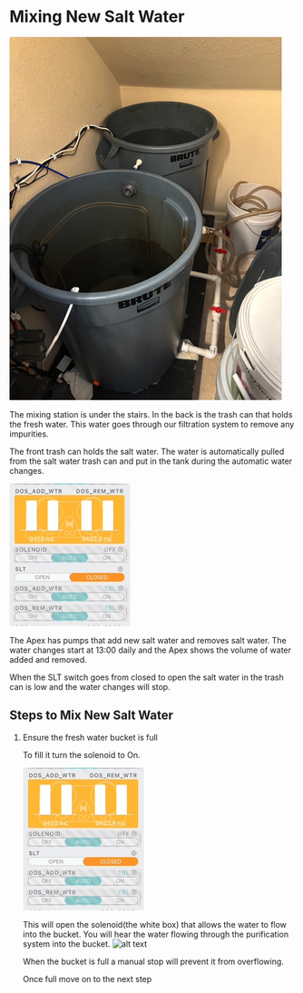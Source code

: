 # Mixing New Salt Water

![alt text](image-9.png)

The mixing station is under the stairs. In the back is the trash can that holds the fresh water. This water goes through our filtration system to remove any impurities.

The front trash can holds the salt water.  The water is automatically pulled from the salt water trash can and put in the tank during the automatic water changes.



![alt text](image-7.png)

The Apex has pumps that add new salt water and removes salt water.  The water changes start at 13:00 daily and the Apex shows the volume of water added and removed.


When the SLT switch goes from closed to open the salt water in the trash can is low and the water changes will stop.


## Steps to Mix New Salt Water

1. Ensure the fresh water bucket is full

    To fill it turn the solenoid to On. 

    ![alt text](image-7.png)

    This will open the solenoid(the white box) that allows the water to flow into the bucket. You will hear the water flowing through the purification system into the bucket.
    ![alt text](image-10.png)

    When the bucket is full a manual stop will prevent it from overflowing.  

    Once full move on to the next step



    